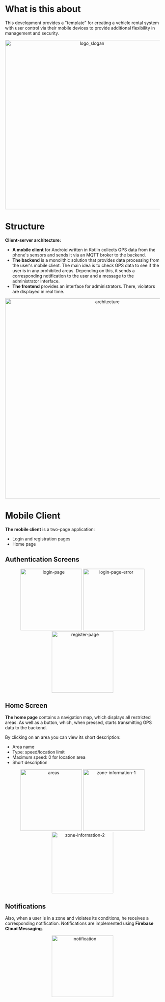 # What is this about

This development provides a "template" for creating a vehicle rental system with user control via their mobile devices to provide additional flexibility in management and security.
<p align="center">
  <img src="https://github.com/user-attachments/assets/778a91b0-e2b2-4bbc-8325-ea2cc327eba7" alt="logo_slogan" width="550" />
</p>

# Structure

**Client-server architecture:**

- **A mobile client** for Android written in Kotlin collects GPS data from the phone's sensors and sends it via an MQTT broker to the backend.
- **The backend** is a monolithic solution that provides data processing from the user's mobile client.
The main idea is to check GPS data to see if the user is in any prohibited areas.
Depending on this, it sends a corresponding notification to the user and a message to the administrator interface.
- **The frontend** provides an interface for administrators. There, violators are displayed in real time.

<p align="center">
  <img src="https://github.com/user-attachments/assets/046f4146-df6b-4711-b303-4fad0c776911" alt="architecture" width="650"/>
</p>

# Mobile Client

**The mobile client** is a two-page application:
- Login and registration pages
- Home page

## Authentication Screens
<p align="center">
  <img src="https://github.com/user-attachments/assets/f1ec89b6-0d0c-42e2-a5b8-13df22e5c23e" alt="login-page" width="200"/>
  <img src="https://github.com/user-attachments/assets/4fdedd02-575c-4a0c-b499-cdfc4f991a23" alt="login-page-error" width="200"/>
  <img src="https://github.com/user-attachments/assets/3e252530-8e0b-440f-a07e-53ffa8bff278" alt="register-page" width="200"/>
</p>

## Home Screen

**The home page** contains a navigation map, which displays all restricted areas. As well as a button, which, when pressed, starts transmitting GPS data to the backend.

By clicking on an area you can view its short description:
- Area name
- Type: speed/location limit
- Maximum speed: 0 for location area
- Short description

<p align="center">
  <img src="https://github.com/user-attachments/assets/16f69931-36a0-4af0-9134-52ad26fcc5a8" alt="areas" width="200"/>
  <img src="https://github.com/user-attachments/assets/99f7701e-1c3e-4912-a81b-fcb87821ca9f" alt="zone-information-1" width="200"/>
  <img src="https://github.com/user-attachments/assets/4f37ac5f-dbbc-4ee3-ab94-8fc055cba3be" alt="zone-information-2" width="200"/>
</p>

## Notifications

Also, when a user is in a zone and violates its conditions, he receives a corresponding notification. Notifications are implemented using **Firebase Cloud Messaging**.

<p align="center">
  <img src="https://github.com/user-attachments/assets/7a0b4ea2-747c-4573-a6ed-ae3d6463983d" alt="notification" width="200"/>
</p>
